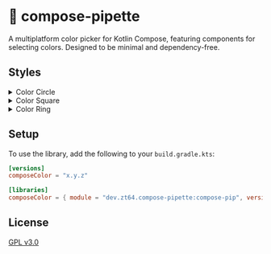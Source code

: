 # 🎨 compose-pipette

A multiplatform color picker for Kotlin Compose, featuring components for selecting colors. Designed to be minimal and
dependency-free.

## Styles

<details>
<summary>Color Circle</summary>

```kotlin
var color = remember { mutableStateOf(Color.Red) }

ColorCircle(
    color = color,
    onColorChange = { color = it }
)
```

</details>

<details>
<summary>Color Square</summary>

```kotlin
var color = remember { mutableStateOf(Color.Red) }

ColorSquare(
    color = color,
    onColorChange = { color = it }
)
```

</details>

<details>
<summary>Color Ring</summary>

```kotlin
var color = remember { mutableStateOf(Color.Red) }

ColorRing(
    color = color,
    onColorChange = { color = it }
)
```

</details>

## Setup

To use the library, add the following to your `build.gradle.kts`:

```toml
[versions]
composeColor = "x.y.z"

[libraries]
composeColor = { module = "dev.zt64.compose-pipette:compose-pip", version.ref = "composeColor" }
```

## License

[GPL v3.0](LICENSE)